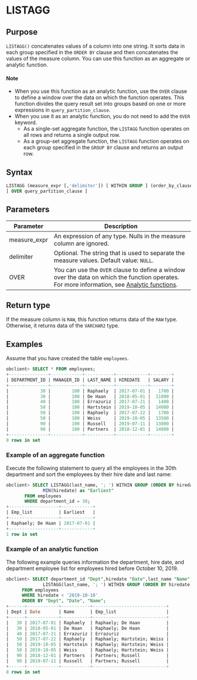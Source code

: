 # LISTAGG

## Purpose

`LISTAGG()` concatenates values of a column into one string. It sorts data in each group specified in the `ORDER BY` clause and then concatenates the values of the measure column. You can use this function as an aggregate or analytic function.

  <main id="notice" type='explain'>
    <h4>Note</h4>
    <ul>
    <li>When you use this function as an analytic function, use the <code>OVER</code> clause to define a window over the data on which the function operates. This function divides the query result set into groups based on one or more expressions in <code>query_partition_clause</code>. </li>
    <li>When you use it as an analytic function, you do not need to add the <code>OVER</code> keyword.
    <ul>
    <li>As a single-set aggregate function, the <code>LISTAGG</code> function operates on all rows and returns a single output row. </li>
    <li>As a group-set aggregate function, the <code>LISTAGG</code> function operates on each group specified in the <code>GROUP BY</code> clause and returns an output row. </li>
    </ul>
    </li>
    </ul>
  </main>

## Syntax

```sql
LISTAGG (measure_expr [,'delimiter']) [ WITHIN GROUP ] (order_by_clause)
[ OVER query_partition_clause ]
```

## Parameters

| Parameter | Description |
|--------------|-----------------------------------------------------------------------------------------|
| measure_expr | An expression of any type. Nulls in the measure column are ignored.  |
| delimiter | Optional. The string that is used to separate the measure values. Default value: `NULL`.  |
| OVER | You can use the `OVER` clause to define a window over the data on which the function operates. For more information, see [Analytic functions](1.window-function-description-of-oracle-mode.md).  |

## Return type

If the measure column is `RAW`, this function returns data of the `RAW` type. Otherwise, it returns data of the `VARCHAR2` type.

## Examples

Assume that you have created the table `employees`.

```sql
obclient> SELECT * FROM employees;
+---------------+------------+-----------+------------+--------+
| DEPARTMENT_ID | MANAGER_ID | LAST_NAME | HIREDATE   | SALARY |
+---------------+------------+-----------+------------+--------+
|            30 |        100 | Raphaely  | 2017-07-01 |   1700 |
|            30 |        100 | De Haan   | 2018-05-01 |  11000 |
|            40 |        100 | Errazuriz | 2017-07-21 |   1400 |
|            50 |        100 | Hartstein | 2019-10-05 |  14000 |
|            50 |        100 | Raphaely  | 2017-07-22 |   1700 |
|            50 |        100 | Weiss     | 2019-10-05 |  13500 |
|            90 |        100 | Russell   | 2019-07-11 |  13000 |
|            90 |        100 | Partners  | 2018-12-01 |  14000 |
+---------------+------------+-----------+------------+--------+
8 rows in set
```

### Example of an aggregate function

Execute the following statement to query all the employees in the 30th department and sort the employees by their hire date and last name:

```sql
obclient> SELECT LISTAGG(last_name, '; ') WITHIN GROUP (ORDER BY hiredate, last_name) as "Emp_list",
              MIN(hiredate) as "Earliest"
       FROM employees
       WHERE department_id = 30;
+-------------------+------------+
| Emp_list          | Earliest   |
+-------------------+------------+
| Raphaely; De Haan | 2017-07-01 |
+-------------------+------------+
1 row in set
```

### Example of an analytic function

The following example queries information the department, hire date, and department employee list for employees hired before October 10, 2019.

```sql
obclient> SELECT department_id "Dept",hiredate "Date",last_name "Name",
              LISTAGG(last_name, '; ') WITHIN GROUP (ORDER BY hiredate, last_name) OVER (PARTITION BY department_id) as "Emp_list"
      FROM employees
      WHERE hiredate < '2019-10-10'
      ORDER BY "Dept", "Date", "Name";
+------+------------+-----------+----------------------------+
| Dept | Date       | Name      | Emp_list                   |
+------+------------+-----------+----------------------------+
|   30 | 2017-07-01 | Raphaely  | Raphaely; De Haan          |
|   30 | 2018-05-01 | De Haan   | Raphaely; De Haan          |
|   40 | 2017-07-21 | Errazuriz | Errazuriz                  |
|   50 | 2017-07-22 | Raphaely  | Raphaely; Hartstein; Weiss |
|   50 | 2019-10-05 | Hartstein | Raphaely; Hartstein; Weiss |
|   50 | 2019-10-05 | Weiss     | Raphaely; Hartstein; Weiss |
|   90 | 2018-12-01 | Partners  | Partners; Russell          |
|   90 | 2019-07-11 | Russell   | Partners; Russell          |
+------+------------+-----------+----------------------------+
8 rows in set
```
